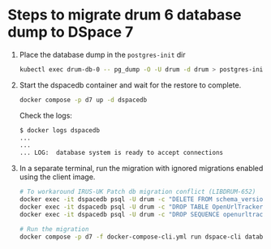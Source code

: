 # Steps to migrate drum 6 database dump to DSpace 7

1. Place the database dump in the `postgres-init` dir

    ```bash
    kubectl exec drum-db-0 -- pg_dump -O -U drum -d drum > postgres-init/drum.sql
    ```

2. Start the dspacedb container and wait for the restore to complete.

    ```bash
    docker compose -p d7 up -d dspacedb
    ```

    Check the logs:

    ```bash
    $ docker logs dspacedb
    ...
    ...
    ... LOG:  database system is ready to accept connections
    ```

3. In a separate terminal, run the migration with ignored migrations enabled using the client image.

    ```bash
    # To workaround IRUS-UK Patch db migration conflict (LIBDRUM-652)
    docker exec -it dspacedb psql -U drum -c "DELETE FROM schema_version WHERE script='V6.0_2017.02.14__statistics-harvester.sql'"
    docker exec -it dspacedb psql -U drum -c "DROP TABLE OpenUrlTracker;"
    docker exec -it dspacedb psql -U drum -c "DROP SEQUENCE openurltracker_seq;"

    # Run the migration
    docker compose -p d7 -f docker-compose-cli.yml run dspace-cli database migrate ignored
    ```

